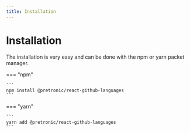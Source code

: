 ```yaml
---
title: Installation
---
```


# Installation

The installation is very easy and can be done with the npm or yarn packet manager.


=== "npm"

    ```
    npm install @pretronic/react-github-languages
    ```

=== "yarn"

    ```
    yarn add @pretronic/react-github-languages
    ```
